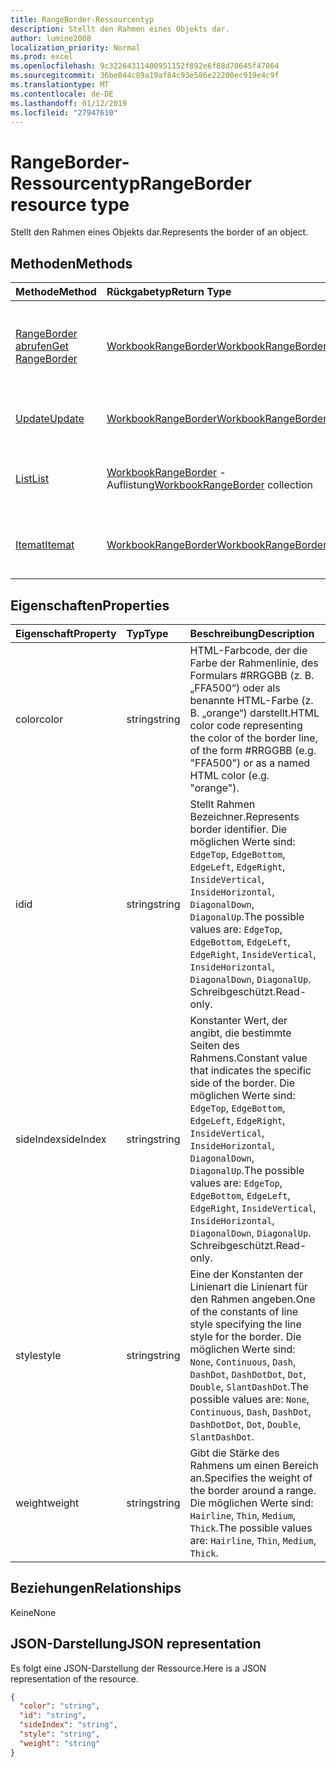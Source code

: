 ```yaml
---
title: RangeBorder-Ressourcentyp
description: Stellt den Rahmen eines Objekts dar.
author: lumine2008
localization_priority: Normal
ms.prod: excel
ms.openlocfilehash: 9c32264311400951152f892e6f88d70645f47064
ms.sourcegitcommit: 36be044c89a19af84c93e586e22200ec919e4c9f
ms.translationtype: MT
ms.contentlocale: de-DE
ms.lasthandoff: 01/12/2019
ms.locfileid: "27947610"
---
```

# <a name="rangeborder-resource-type"></a><span data-ttu-id="5e407-103">RangeBorder-Ressourcentyp</span><span class="sxs-lookup"><span data-stu-id="5e407-103">RangeBorder resource type</span></span>

<span data-ttu-id="5e407-104">Stellt den Rahmen eines Objekts dar.</span><span class="sxs-lookup"><span data-stu-id="5e407-104">Represents the border of an object.</span></span>


## <a name="methods"></a><span data-ttu-id="5e407-105">Methoden</span><span class="sxs-lookup"><span data-stu-id="5e407-105">Methods</span></span>

| <span data-ttu-id="5e407-106">Methode</span><span class="sxs-lookup"><span data-stu-id="5e407-106">Method</span></span>           | <span data-ttu-id="5e407-107">Rückgabetyp</span><span class="sxs-lookup"><span data-stu-id="5e407-107">Return Type</span></span>    |<span data-ttu-id="5e407-108">Beschreibung</span><span class="sxs-lookup"><span data-stu-id="5e407-108">Description</span></span>|
|:---------------|:--------|:----------|
|[<span data-ttu-id="5e407-109">RangeBorder abrufen</span><span class="sxs-lookup"><span data-stu-id="5e407-109">Get RangeBorder</span></span>](../api/rangeborder-get.md) | [<span data-ttu-id="5e407-110">WorkbookRangeBorder</span><span class="sxs-lookup"><span data-stu-id="5e407-110">WorkbookRangeBorder</span></span>](rangeborder.md) |<span data-ttu-id="5e407-111">Dient zum Lesen der Eigenschaften und der Beziehungen des rangeBorder-Objekts.</span><span class="sxs-lookup"><span data-stu-id="5e407-111">Read properties and relationships of rangeBorder object.</span></span>|
|[<span data-ttu-id="5e407-112">Update</span><span class="sxs-lookup"><span data-stu-id="5e407-112">Update</span></span>](../api/rangeborder-update.md) | [<span data-ttu-id="5e407-113">WorkbookRangeBorder</span><span class="sxs-lookup"><span data-stu-id="5e407-113">WorkbookRangeBorder</span></span>](rangeborder.md) |<span data-ttu-id="5e407-114">Dient zum Aktualisieren des RangeBorder-Objekts.</span><span class="sxs-lookup"><span data-stu-id="5e407-114">Update RangeBorder object.</span></span> |
|[<span data-ttu-id="5e407-115">List</span><span class="sxs-lookup"><span data-stu-id="5e407-115">List</span></span>](../api/rangeborder-list.md) | <span data-ttu-id="5e407-116">[WorkbookRangeBorder](rangeborder.md) -Auflistung</span><span class="sxs-lookup"><span data-stu-id="5e407-116">[WorkbookRangeBorder](rangeborder.md) collection</span></span> |<span data-ttu-id="5e407-117">Dient zum Abrufen der RangeBorder-Objeksammlung.</span><span class="sxs-lookup"><span data-stu-id="5e407-117">Get rangeBorder object collection.</span></span> |
|[<span data-ttu-id="5e407-118">Itemat</span><span class="sxs-lookup"><span data-stu-id="5e407-118">Itemat</span></span>](../api/rangebordercollection-itemat.md)|[<span data-ttu-id="5e407-119">WorkbookRangeBorder</span><span class="sxs-lookup"><span data-stu-id="5e407-119">WorkbookRangeBorder</span></span>](rangeborder.md)|<span data-ttu-id="5e407-120">Dient zum Abrufen eines Rahmenobjekts mithilfe seines Index.</span><span class="sxs-lookup"><span data-stu-id="5e407-120">Gets a border object using its index</span></span>|

## <a name="properties"></a><span data-ttu-id="5e407-121">Eigenschaften</span><span class="sxs-lookup"><span data-stu-id="5e407-121">Properties</span></span>
| <span data-ttu-id="5e407-122">Eigenschaft</span><span class="sxs-lookup"><span data-stu-id="5e407-122">Property</span></span>     | <span data-ttu-id="5e407-123">Typ</span><span class="sxs-lookup"><span data-stu-id="5e407-123">Type</span></span>   |<span data-ttu-id="5e407-124">Beschreibung</span><span class="sxs-lookup"><span data-stu-id="5e407-124">Description</span></span>|
|:---------------|:--------|:----------|
|<span data-ttu-id="5e407-125">color</span><span class="sxs-lookup"><span data-stu-id="5e407-125">color</span></span>|<span data-ttu-id="5e407-126">string</span><span class="sxs-lookup"><span data-stu-id="5e407-126">string</span></span>|<span data-ttu-id="5e407-127">HTML-Farbcode, der die Farbe der Rahmenlinie, des Formulars #RRGGBB (z. B.  „FFA500“) oder als benannte HTML-Farbe (z. B. „orange“) darstellt.</span><span class="sxs-lookup"><span data-stu-id="5e407-127">HTML color code representing the color of the border line, of the form #RRGGBB (e.g. "FFA500") or as a named HTML color (e.g. "orange").</span></span>|
|<span data-ttu-id="5e407-128">id</span><span class="sxs-lookup"><span data-stu-id="5e407-128">id</span></span>|<span data-ttu-id="5e407-129">string</span><span class="sxs-lookup"><span data-stu-id="5e407-129">string</span></span>|<span data-ttu-id="5e407-130">Stellt Rahmen Bezeichner.</span><span class="sxs-lookup"><span data-stu-id="5e407-130">Represents border identifier.</span></span> <span data-ttu-id="5e407-131">Die möglichen Werte sind: `EdgeTop`, `EdgeBottom`, `EdgeLeft`, `EdgeRight`, `InsideVertical`, `InsideHorizontal`, `DiagonalDown`, `DiagonalUp`.</span><span class="sxs-lookup"><span data-stu-id="5e407-131">The possible values are: `EdgeTop`, `EdgeBottom`, `EdgeLeft`, `EdgeRight`, `InsideVertical`, `InsideHorizontal`, `DiagonalDown`, `DiagonalUp`.</span></span> <span data-ttu-id="5e407-132">Schreibgeschützt.</span><span class="sxs-lookup"><span data-stu-id="5e407-132">Read-only.</span></span>|
|<span data-ttu-id="5e407-133">sideIndex</span><span class="sxs-lookup"><span data-stu-id="5e407-133">sideIndex</span></span>|<span data-ttu-id="5e407-134">string</span><span class="sxs-lookup"><span data-stu-id="5e407-134">string</span></span>|<span data-ttu-id="5e407-135">Konstanter Wert, der angibt, die bestimmte Seiten des Rahmens.</span><span class="sxs-lookup"><span data-stu-id="5e407-135">Constant value that indicates the specific side of the border.</span></span> <span data-ttu-id="5e407-136">Die möglichen Werte sind: `EdgeTop`, `EdgeBottom`, `EdgeLeft`, `EdgeRight`, `InsideVertical`, `InsideHorizontal`, `DiagonalDown`, `DiagonalUp`.</span><span class="sxs-lookup"><span data-stu-id="5e407-136">The possible values are: `EdgeTop`, `EdgeBottom`, `EdgeLeft`, `EdgeRight`, `InsideVertical`, `InsideHorizontal`, `DiagonalDown`, `DiagonalUp`.</span></span> <span data-ttu-id="5e407-137">Schreibgeschützt.</span><span class="sxs-lookup"><span data-stu-id="5e407-137">Read-only.</span></span>|
|<span data-ttu-id="5e407-138">style</span><span class="sxs-lookup"><span data-stu-id="5e407-138">style</span></span>|<span data-ttu-id="5e407-139">string</span><span class="sxs-lookup"><span data-stu-id="5e407-139">string</span></span>|<span data-ttu-id="5e407-140">Eine der Konstanten der Linienart die Linienart für den Rahmen angeben.</span><span class="sxs-lookup"><span data-stu-id="5e407-140">One of the constants of line style specifying the line style for the border.</span></span> <span data-ttu-id="5e407-141">Die möglichen Werte sind: `None`, `Continuous`, `Dash`, `DashDot`, `DashDotDot`, `Dot`, `Double`, `SlantDashDot`.</span><span class="sxs-lookup"><span data-stu-id="5e407-141">The possible values are: `None`, `Continuous`, `Dash`, `DashDot`, `DashDotDot`, `Dot`, `Double`, `SlantDashDot`.</span></span>|
|<span data-ttu-id="5e407-142">weight</span><span class="sxs-lookup"><span data-stu-id="5e407-142">weight</span></span>|<span data-ttu-id="5e407-143">string</span><span class="sxs-lookup"><span data-stu-id="5e407-143">string</span></span>|<span data-ttu-id="5e407-144">Gibt die Stärke des Rahmens um einen Bereich an.</span><span class="sxs-lookup"><span data-stu-id="5e407-144">Specifies the weight of the border around a range.</span></span> <span data-ttu-id="5e407-145">Die möglichen Werte sind: `Hairline`, `Thin`, `Medium`, `Thick`.</span><span class="sxs-lookup"><span data-stu-id="5e407-145">The possible values are: `Hairline`, `Thin`, `Medium`, `Thick`.</span></span>|

## <a name="relationships"></a><span data-ttu-id="5e407-146">Beziehungen</span><span class="sxs-lookup"><span data-stu-id="5e407-146">Relationships</span></span>
<span data-ttu-id="5e407-147">Keine</span><span class="sxs-lookup"><span data-stu-id="5e407-147">None</span></span>


## <a name="json-representation"></a><span data-ttu-id="5e407-148">JSON-Darstellung</span><span class="sxs-lookup"><span data-stu-id="5e407-148">JSON representation</span></span>

<span data-ttu-id="5e407-149">Es folgt eine JSON-Darstellung der Ressource.</span><span class="sxs-lookup"><span data-stu-id="5e407-149">Here is a JSON representation of the resource.</span></span>

<!--{
  "blockType": "resource",
  "optionalProperties": [],
  "baseType": "microsoft.graph.entity",
  "@odata.type": "microsoft.graph.workbookRangeBorder"
}-->

```json
{
  "color": "string",
  "id": "string",
  "sideIndex": "string",
  "style": "string",
  "weight": "string"
}

```

<!-- uuid: 8fcb5dbc-d5aa-4681-8e31-b001d5168d79
2015-10-25 14:57:30 UTC -->
<!-- {
  "type": "#page.annotation",
  "description": "RangeBorder resource",
  "keywords": "",
  "section": "documentation",
  "tocPath": ""
}-->

